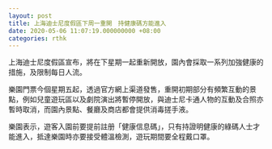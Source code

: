 ```yaml
---
layout: post
title: 上海迪士尼度假區下周一重開　持健康碼方能進入
date: 2020-05-06 11:07:19.000000000 +08:00
categories: rthk
---
```


上海迪士尼度假區宣布，將在下星期一起重新開放，園內會採取一系列加強健康的措施，及限制每日人流。

樂園門票今個星期五起，透過官方網上渠道發售，重開初期部分有頻繁互動的景點，例如兒童遊玩區以及劇院演出將暫停開放，與迪士尼卡通人物的互動及合照亦暫時取消，而園內景點、餐廳及商店都會提供消毒搓手液。

樂園表示，遊客入園前要提前註册「健康信息碼」，只有持證明健康的綠碼人士才能進入，抵達樂園時亦要接受體溫檢測，遊玩期間要全程戴口罩。
